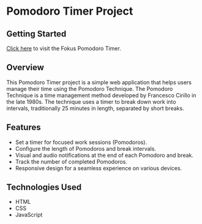 # Pomodoro Timer Project


## Getting Started

<a href="https://fokus-pomodoro-timer.vercel.app/" target="_blank">Click here</a> to visit the Fokus Pomodoro Timer.
   
## Overview

This Pomodoro Timer project is a simple web application that helps users manage their time using the Pomodoro Technique. 
The Pomodoro Technique is a time management method developed by Francesco Cirillo in the late 1980s. The technique uses a timer to break down work into intervals, traditionally 25 minutes in length, separated by short breaks.


## Features

- Set a timer for focused work sessions (Pomodoros).
- Configure the length of Pomodoros and break intervals.
- Visual and audio notifications at the end of each Pomodoro and break.
- Track the number of completed Pomodoros.
- Responsive design for a seamless experience on various devices.

## Technologies Used

- HTML
- CSS
- JavaScript


